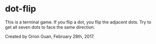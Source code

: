 # dot-flip
This is a terminal game. If you flip a dot, you flip the adjacent dots. Try to get all seven dots to face the same direction.

Created by Orion Guan, February 28th, 2017.
